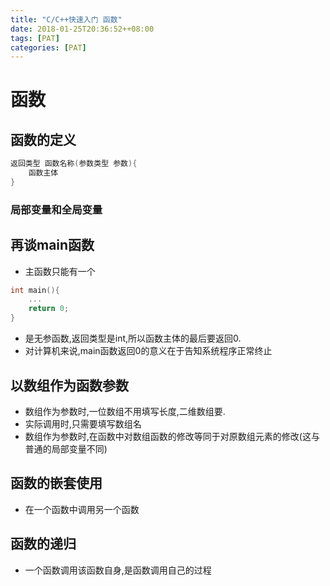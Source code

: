```yaml
---
title: "C/C++快速入门 函数"
date: 2018-01-25T20:36:52++08:00  
tags: [PAT]  
categories: [PAT]  
---
```


# 函数 

## 函数的定义

```c++
返回类型 函数名称(参数类型 参数){
    函数主体
}
```

### 局部变量和全局变量



## 再谈main函数 
- 主函数只能有一个
```c++
int main(){
    ...
    return 0;
}
```

- 是无参函数,返回类型是int,所以函数主体的最后要返回0.
- 对计算机来说,main函数返回0的意义在于告知系统程序正常终止

## 以数组作为函数参数
- 数组作为参数时,一位数组不用填写长度,二维数组要.
- 实际调用时,只需要填写数组名
- 数组作为参数时,在函数中对数组函数的修改等同于对原数组元素的修改(这与普通的局部变量不同)

## 函数的嵌套使用

- 在一个函数中调用另一个函数

## 函数的递归

- 一个函数调用该函数自身,是函数调用自己的过程